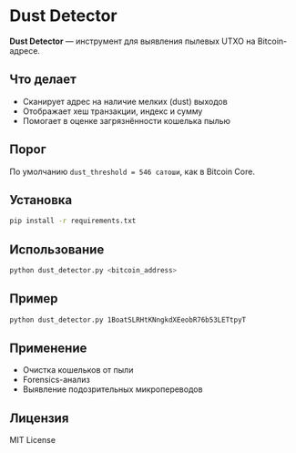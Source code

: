 # Dust Detector

**Dust Detector** — инструмент для выявления пылевых UTXO на Bitcoin-адресе.

## Что делает

- Сканирует адрес на наличие мелких (dust) выходов
- Отображает хеш транзакции, индекс и сумму
- Помогает в оценке загрязнённости кошелька пылью

## Порог

По умолчанию `dust_threshold = 546 сатоши`, как в Bitcoin Core.

## Установка

```bash
pip install -r requirements.txt
```

## Использование

```bash
python dust_detector.py <bitcoin_address>
```

## Пример

```bash
python dust_detector.py 1BoatSLRHtKNngkdXEeobR76b53LETtpyT
```

## Применение

- Очистка кошельков от пыли
- Forensics-анализ
- Выявление подозрительных микропереводов

## Лицензия

MIT License
